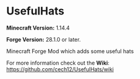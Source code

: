 # UsefulHats

**Minecraft Version:** 1.14.4

**Forge Version:** 28.1.0 or later.

Minecraft Forge Mod which adds some useful hats

For more information check out the **Wiki**: https://github.com/cech12/UsefulHats/wiki
